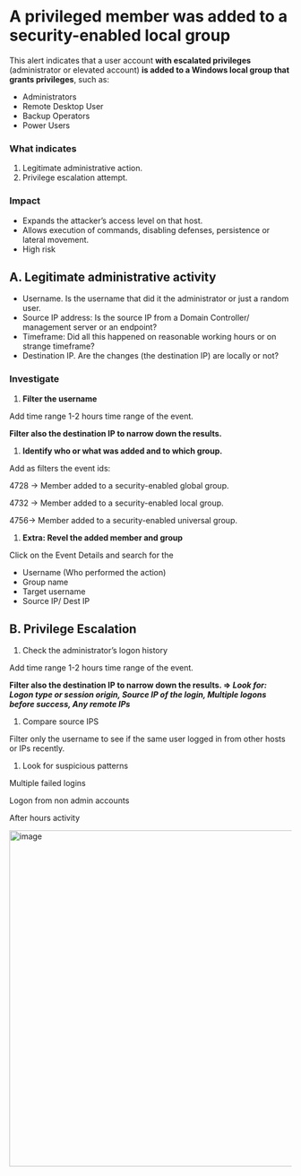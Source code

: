 # A privileged member was added to a security-enabled local group

This alert indicates that a user account **with escalated privileges** (administrator or elevated account) **is added to a Windows local group that grants privileges**, such as:

- Administrators
- Remote Desktop User
- Backup Operators
- Power Users

### What indicates

1. Legitimate administrative action.
2. Privilege escalation attempt.

### Impact

- Expands the attacker’s access level on that host.
- Allows execution of commands, disabling defenses, persistence or lateral movement.
- High risk

## A. Legitimate administrative activity

- Username. Is the username that did it the administrator or just a random user.
- Source IP address: Is the source IP from a Domain Controller/ management server or an endpoint?
- Timeframe: Did all this happened on reasonable working hours or on strange timeframe?
- Destination IP. Are the changes (the destination IP) are locally or not?

### Investigate

1. **Filter the username**

Add time range 1-2 hours time range of the event.

**Filter also the destination IP to narrow down the results.**

1. **Identify who or what was added and to which group.**

Add as filters the event ids:

4728 -> Member added to a security-enabled global group.

4732 -> Member added to a security-enabled local group.

4756-> Member added to a security-enabled universal group.

1. **Extra: Revel the added member and group**

Click on the Event Details and search for the

- Username (Who performed the action)
- Group name
- Target username
- Source IP/ Dest IP

## B. Privilege Escalation

1. Check the administrator’s logon history

Add time range 1-2 hours time range of the event.

**Filter also the destination IP to narrow down the results. ⇒ *Look for: Logon type or session origin, Source IP of the login, Multiple logons before success, Any remote IPs***

1. Compare source IPS

Filter only the username to see if the same user logged in from other hosts or IPs recently.

1. Look for suspicious patterns

Multiple failed logins

Logon from non admin accounts

After hours activity

<img width="1313" height="600" alt="image" src="https://github.com/user-attachments/assets/83d02a3a-40a4-4c97-91ea-ba4f2a2a3428" />
